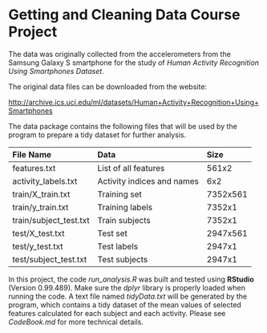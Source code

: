 # Getting and Cleaning Data Course Project

The data was originally collected from the accelerometers from the Samsung Galaxy S smartphone 
for the study of *Human Activity Recognition Using Smartphones Dataset*.

The original data files can be downloaded from the website:

http://archive.ics.uci.edu/ml/datasets/Human+Activity+Recognition+Using+Smartphones

The data package contains the following files that will be used by the program to prepare a tidy dataset for further analysis.

| File Name              | Data                                 | Size     |
| :------------------------ |:-------------------------------------- | :---------- | 
| features.txt           | List of all features                 | 561x2    |
| activity_labels.txt    | Activity indices and names           | 6x2      |
| train/X_train.txt      | Training set                         | 7352x561 |
| train/y_train.txt      | Training labels                      | 7352x1   |
| train/subject_test.txt | Train subjects                       | 7352x1   |
| test/X_test.txt        | Test set                             | 2947x561 |
| test/y_test.txt        | Test labels                          | 2947x1   |
| test/subject_test.txt  | Test subjects                        | 2947x1   |


In this project, the code *run_analysis.R* was built and tested using **RStudio** (Version 0.99.489).
Make sure the *dplyr* library is properly loaded when running the code. A text file named *tidyData.txt* will be generated by the 
program, which contains a tidy dataset of the mean values of selected features calculated for each subject and each activity. 
Please see *CodeBook.md* for more technical details.